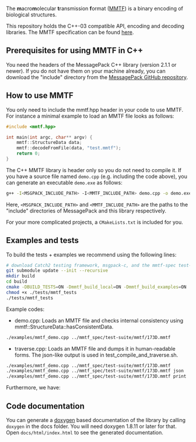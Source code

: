 
The <b>m</b>acro<b>m</b>olecular <b>t</b>ransmission <b>f</b>ormat
([MMTF](http://mmtf.rcsb.org)) is a binary encoding of biological structures.

This repository holds the C++-03 compatible API, encoding and decoding
libraries. The MMTF specification can be found
[here](https://github.com/rcsb/mmtf/blob/HEAD/spec.md/).

## Prerequisites for using MMTF in C++

You need the headers of the MessagePack C++ library (version 2.1.1 or newer).
If you do not have them on your machine already, you can download the "include"
directory from the
[MessagePack GitHub repository](https://github.com/msgpack/msgpack-c).

## How to use MMTF

You only need to include the mmtf.hpp header in your code to use MMTF.
For instance a minimal example to load an MMTF file looks as follows:

```C
#include <mmtf.hpp>

int main(int argc, char** argv) {
    mmtf::StructureData data;
    mmtf::decodeFromFile(data, "test.mmtf");
    return 0;
}
```

The C++ MMTF library is header only so you do not need to compile it. If you
have a source file named `demo.cpp` (e.g. including the code above), you can
generate an executable `demo.exe` as follows:

```bash
g++ -I<MSGPACK_INCLUDE_PATH> -I<MMTF_INCLUDE_PATH> demo.cpp -o demo.exe
```

Here, `<MSGPACK_INCLUDE_PATH>` and `<MMTF_INCLUDE_PATH>` are the paths to the
"include" directories of MessagePack and this library respectively.

For your more complicated projects, a `CMakeLists.txt` is included for you.

## Examples and tests

To build the tests + examples we recommend using the following lines:

```bash
# download Catch2 testing framework, msgpack-c, and the mmtf-spec test-dataset
git submodule update --init --recursive
mkdir build
cd build
cmake -DBUILD_TESTS=ON -Dmmtf_build_local=ON -Dmmtf_build_examples=ON ..
chmod +x ./tests/mmtf_tests
./tests/mmtf_tests
```

Example codes:
- demo.cpp: Loads an MMTF file and checks internal consistency using
            mmtf::StructureData::hasConsistentData.
```bash
./examples/mmtf_demo.cpp ../mmtf_spec/test-suite/mmtf/173D.mmtf
```
- traverse.cpp: Loads an MMTF file and dumps it in human-readable forms.
                The json-like output is used in test_compile_and_traverse.sh.
```bash
./examples/mmtf_demo.cpp ../mmtf_spec/test-suite/mmtf/173D.mmtf
./examples/mmtf_demo.cpp ../mmtf_spec/test-suite/mmtf/173D.mmtf json
./examples/mmtf_demo.cpp ../mmtf_spec/test-suite/mmtf/173D.mmtf print
```

Furthermore, we have:

## Code documentation

You can generate a [doxygen](http://www.doxygen.org) based documentation of the
library by calling `doxygen` in the docs folder. You will need doxygen 1.8.11 or
later for that. Open `docs/html/index.html` to see the generated documentation.
